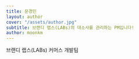```yaml
---
title: 문경민
layout: author
cover: "/assets/author.jpg"
subtitle: 브랜디 랩스(LABs)의 대소사를 관리하는 PM입니다!
author: moonkm
---
```


브랜디 랩스(LABs) 커머스 개발팀
